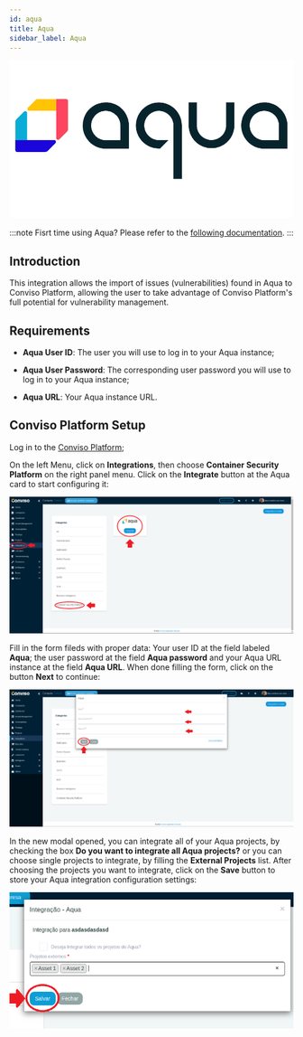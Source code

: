 ```yaml
---
id: aqua
title: Aqua
sidebar_label: Aqua
---
```


<div style={{textAlign: 'center'}}>

![img](../../static/img/aqua.png)

</div>

:::note
Fisrt time using Aqua? Please refer to the [following documentation](https://www.aquasec.com/resources/).
:::

## Introduction

This integration allows the import of issues (vulnerabilities) found in Aqua to Conviso Platform, allowing the user to take advantage of Conviso Platform's full potential for vulnerability management.

## Requirements

- **Aqua User ID**: The user you will use to log in to your Aqua instance;

- **Aqua User Password**: The corresponding user password you will use to log in to your Aqua instance;

- **Aqua URL**: Your Aqua instance URL.

## Conviso Platform Setup

Log in to the [Conviso Platform](https://app.convisoappsec.com);

On the left Menu, click on **Integrations**, then choose **Container Security Platform** on the right panel menu. Click on the **Integrate** button at the Aqua card to start configuring it:

<div style={{textAlign: 'center'}}>

![img](../../static/img/aqua-img1.png)

</div>

Fill in the form fileds with proper data: Your user ID at the field labeled **Aqua**; the user password at the field **Aqua password** and your Aqua URL instance at the field **Aqua URL**. When done filling the form, click on the button **Next** to continue:

<div style={{textAlign: 'center'}}>

![img](../../static/img/aqua-img2.png)

</div>

In the new modal opened, you can integrate all of your Aqua projects, by checking the box **Do you want to integrate all Aqua projects?**  or you can choose single projects to integrate, by filling the **External Projects** list. After choosing the projects you want to integrate, click on the **Save** button to store your Aqua integration configuration settings: 

<div style={{textAlign: 'center'}}>

![img](../../static/img/aqua-img3.png)

</div>